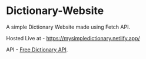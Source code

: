 # Dictionary-Website

A simple Dictionary Website made using Fetch API. 

Hosted Live at - https://mysimpledictionary.netlify.app/

API - [Free Dictionary API](https://dictionaryapi.dev/).

